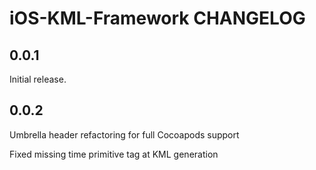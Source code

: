 # iOS-KML-Framework CHANGELOG

## 0.0.1

Initial release.

## 0.0.2

Umbrella header refactoring for full Cocoapods support 

Fixed missing time primitive tag at KML generation 
